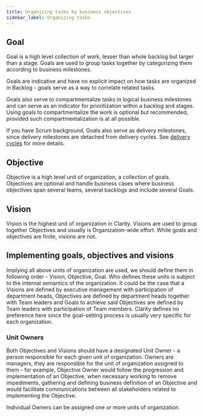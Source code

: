 ```yaml
---
title: Organizing tasks by business objectives
sidebar_label: Organizing tasks
---
```


## Goal

Goal is a high level collection of work, lesser than whole backlog but larger than a stage. Goals are used to group tasks together by categorizing them according to business milestones.

Goals are indicative and have no explicit impact on how tasks are organized in Backlog - goals serve as a way to correlate related tasks.

Goals also serve to compartmentalize tasks in logical business milestones and can serve as an indicator for prioritization within a backlog and stages. Using goals to compartmentalize the work is optional but recommended, provided such compartmentalization is at all possible.

If you have Scrum background, Goals also serve as delivery milestones, since delivery milestones are detached from delivery cycles. See [delivery cycles](delivery-cycle.md) for more details.

## Objective

Objective is a high level unit of organization, a collection of goals. Objectives are optional and handle business cases where business objectives span several teams, several backlogs and include several Goals.

## Vision

Vision is the highest unit of organization in Clarity. Visions are used to group together Objectives and usually is Organization-wide effort. While goals and objectives are finite, visions are not.

## Implementing goals, objectives and visions

Implying all above units of organization are used, we should define them in following order - Vision, Objective, Goal.
Who defines these units is subject to the internal semantics of the organization. It could be the case that a Visions are defined by executive management with participation of department heads, Objectives are defined by department heads together with Team leaders and Goals to achieve said Objectives are defined by Team leaders with participation of Team members. Clarity defines no preference here since the goal-setting process is usually very specific for each organization.

### Unit Owners

Both Objectives and Visions should have a designated Unit Owner - a person responsible for each given unit of organization. Owners are managers, they are responsible for the unit of organization assigned to them - for example, Objective Owner would follow the progression and implementation of an Objective, when necessary working to remove impediments, gathering and defining business definition of an Objective and would facilitate communications between all stakeholders related to implementing the Objective.

Individual Owners can be assigned one or more units of organization.
